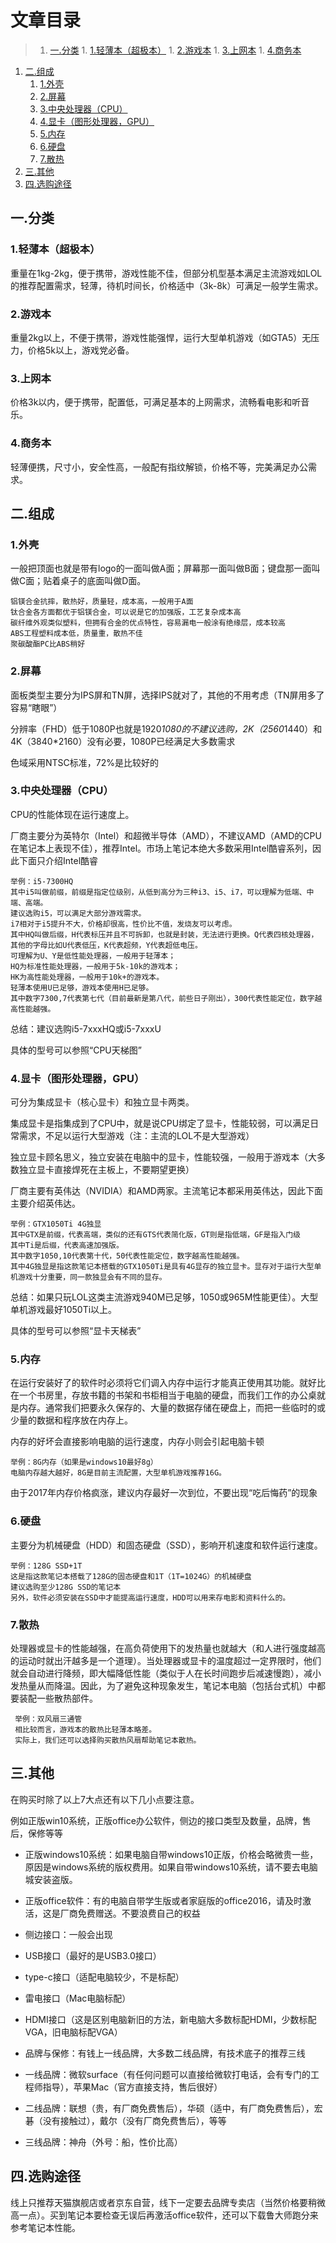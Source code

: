 # 文章目录
>1. [一.分类](#一.分类 "一.分类")
	1. [1.轻薄本（超极本）](#1.轻薄本（超极本） "1.轻薄本（超极本）")
	1. [2.游戏本](#2.游戏本 "2.游戏本")
	1. [3.上网本](#3.上网本 "3.上网本")
	1. [4.商务本](#4.商务本 "4.商务本")
1. [二.组成](#二.组成 "二.组成")
	1. [1.外壳](#1.外壳 "1.外壳")
	1. [2.屏幕](#2.屏幕 "2.屏幕")
	1. [3.中央处理器（CPU）](#3.中央处理器（CPU） "3.中央处理器（CPU）")
	1. [4.显卡（图形处理器，GPU）](#4.显卡（图形处理器，GPU） "4.显卡（图形处理器，GPU）")
	1. [5.内存](#5.内存 "5.内存")
	1. [6.硬盘](#6.硬盘 "6.硬盘")
	1. [7.散热](#7.散热 "7.散热")
1. [三.其他](#三.其他 "三.其他")
1. [四.选购途径](#四.选购途径 "四.选购途径")

## 一.分类
###  1.轻薄本（超极本）
重量在1kg-2kg，便于携带，游戏性能不佳，但部分机型基本满足主流游戏如LOL的推荐配置需求，轻薄，待机时间长，价格适中（3k-8k）可满足一般学生需求。
### 2.游戏本
重量2kg以上，不便于携带，游戏性能强悍，运行大型单机游戏（如GTA5）无压力，价格5k以上，游戏党必备。
### 3.上网本
 价格3k以内，便于携带，配置低，可满足基本的上网需求，流畅看电影和听音乐。
### 4.商务本
轻薄便携，尺寸小，安全性高，一般配有指纹解锁，价格不等，完美满足办公需求。
## 二.组成
### 1.外壳
一般把顶面也就是带有logo的一面叫做A面；屏幕那一面叫做B面；键盘那一面叫做C面；贴着桌子的底面叫做D面。
```
铝镁合金抗摔，散热好，质量轻，成本高，一般用于A面
钛合金各方面都优于铝镁合金，可以说是它的加强版，工艺复杂成本高
碳纤维外观类似塑料，但拥有合金的优点特性，容易漏电一般涂有绝缘层，成本较高
ABS工程塑料成本低，质量重，散热不佳
聚碳酸酯PC比ABS稍好
```
### 2.屏幕
面板类型主要分为IPS屏和TN屏，选择IPS就对了，其他的不用考虑（TN屏用多了容易“瞎眼”）

分辨率（FHD）低于1080P也就是1920*1080的不建议选购，2K（2560*1440）和4K（3840*2160）没有必要，1080P已经满足大多数需求

色域采用NTSC标准，72%是比较好的

### 3.中央处理器（CPU）
CPU的性能体现在运行速度上。

厂商主要分为英特尔（Intel）和超微半导体（AMD），不建议AMD（AMD的CPU在笔记本上表现不佳），推荐Intel。市场上笔记本绝大多数采用Intel酷睿系列，因此下面只介绍Intel酷睿
```
举例：i5-7300HQ
其中i5叫做前缀，前缀是指定位级别，从低到高分为三种i3、i5、i7，可以理解为低端、中端、高端。
建议选购i5，可以满足大部分游戏需求。
i7相对于i5提升不大，价格却很高，性价比不值，发烧友可以考虑。
其中HQ叫做后缀，H代表标压并且不可拆卸，也就是封装，无法进行更换。Q代表四核处理器，其他的字母比如U代表低压，K代表超频，Y代表超低电压。
可理解为U、Y是低性能处理器，一般用于轻薄本；
HQ为标准性能处理器，一般用于5k-10k的游戏本；
HK为高性能处理器，一般用于10k+的游戏本。
轻薄本使用U已足够，游戏本使用H已足够。
其中数字7300,7代表第七代（目前最新是第八代，前些日子刚出），300代表性能定位，数字越高性能越强。
```
总结：建议选购i5-7xxxHQ或i5-7xxxU

具体的型号可以参照“CPU天梯图”
### 4.显卡（图形处理器，GPU）
可分为集成显卡（核心显卡）和独立显卡两类。

集成显卡是指集成到了CPU中，就是说CPU绑定了显卡，性能较弱，可以满足日常需求，不足以运行大型游戏（注：主流的LOL不是大型游戏）

独立显卡顾名思义，独立安装在电脑中的显卡，性能较强，一般用于游戏本（大多数独立显卡直接焊死在主板上，不要期望更换）

厂商主要有英伟达（NVIDIA）和AMD两家。主流笔记本都采用英伟达，因此下面主要介绍英伟达。
```
举例：GTX1050Ti 4G独显
其中GTX是前缀，代表高端，类似的还有GTS代表简化版，GT则是指低端，GF是指入门级
其中Ti是后缀，代表高速加强版。
其中数字1050,10代表第十代，50代表性能定位，数字越高性能越强。
其中4G独显是指这款笔记本搭载的GTX1050Ti是具有4G显存的独立显卡。显存对于运行大型单机游戏十分重要，同一款独显会有不同的显存。
```
总结：如果只玩LOL这类主流游戏940M已足够，1050或965M性能更佳）。大型单机游戏最好1050Ti以上。

具体的型号可以参照“显卡天梯表”
### 5.内存
在运行安装好了的软件时必须将它们调入内存中运行才能真正使用其功能。就好比在一个书房里，存放书籍的书架和书柜相当于电脑的硬盘，而我们工作的办公桌就是内存。通常我们把要永久保存的、大量的数据存储在硬盘上，而把一些临时的或少量的数据和程序放在内存上。

内存的好坏会直接影响电脑的运行速度，内存小则会引起电脑卡顿

```
举例：8G内存（如果是windows10最好8g）
电脑内存越大越好，8G是目前主流配置，大型单机游戏推荐16G。
```
由于2017年内存价格疯涨，建议内存最好一次到位，不要出现“吃后悔药”的现象
### 6.硬盘
主要分为机械硬盘（HDD）和固态硬盘（SSD），影响开机速度和软件运行速度。
```
举例：128G SSD+1T
这是指这款笔记本搭载了128G的固态硬盘和1T（1T=1024G）的机械硬盘
建议选购至少128G SSD的笔记本
另外，软件必须安装在SSD中才能提高运行速度，HDD可以用来存电影和资料什么的。
```
### 7.散热
处理器或显卡的性能越强，在高负荷使用下的发热量也就越大（和人进行强度越高的运动时就出汗越多是一个道理）。当处理器或显卡的温度超过一定界限时，他们就会自动进行降频，即大幅降低性能（类似于人在长时间跑步后减速慢跑），减小发热量从而降温。因此，为了避免这种现象发生，笔记本电脑（包括台式机）中都要装配一些散热部件。
```
 举例：双风扇三通管
 相比较而言，游戏本的散热比轻薄本略差。
 实际上，我们还可以选择购买散热风扇帮助笔记本散热。
```
## 三.其他
在购买时除了以上7大点还有以下几小点要注意。

例如正版win10系统，正版office办公软件，侧边的接口类型及数量，品牌，售后，保修等等
 + 正版windows10系统：如果电脑自带windows10正版，价格会略微贵一些，原因是windows系统的版权费用。如果自带windows10系统，请不要去电脑城安装盗版。
 + 正版office软件：有的电脑自带学生版或者家庭版的office2016，请及时激活，这是厂商免费赠送。不要浪费自己的权益
 + 侧边接口：一般会出现
  + USB接口（最好的是USB3.0接口）
  + type-c接口（适配电脑较少，不是标配）
  + 雷电接口（Mac电脑标配）
  + HDMI接口（这是区别电脑新旧的方法，新电脑大多数标配HDMI，少数标配VGA，旧电脑标配VGA）

+ 品牌与保修：有钱上一线品牌，大多数二线品牌，有技术底子的推荐三线
 + 一线品牌：微软surface（有任何问题可以直接给微软打电话，会有专门的工程师指导），苹果Mac（官方直接支持，售后很好）
 + 二线品牌：联想（贵，有厂商免费售后），华硕（适中，有厂商免费售后），宏碁（没有接触过），戴尔（没有厂商免费售后），等等
 + 三线品牌：神舟（外号：船，性价比高）
## 四.选购途径
线上只推荐天猫旗舰店或者京东自营，线下一定要去品牌专卖店（当然价格要稍微高一点）。买到笔记本要检查无误后再激活office软件，还可以下载鲁大师跑分来参考笔记本性能。
